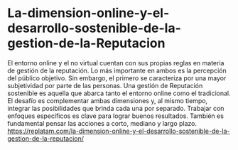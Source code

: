# La-dimension-online-y-el-desarrollo-sostenible-de-la-gestion-de-la-Reputacion
El entorno online y el no virtual cuentan con sus propias reglas en materia de gestión de la reputación. Lo más importante en ambos es la percepción del público objetivo. Sin embargo, el primero se caracteriza por una mayor subjetividad por parte de las personas. 
Una gestión de Reputación sostenible es aquella que abarca tanto el entorno online como el tradicional. El desafío es complementar ambas dimensiones y, al mismo tiempo, integrar las posibilidades que brinda cada una por separado. Trabajar con enfoques específicos es clave para lograr buenos resultados. También es fundamental pensar las acciones a corto, mediano y largo plazo. 
https://replatam.com/la-dimension-online-y-el-desarrollo-sostenible-de-la-gestion-de-la-reputacion/

